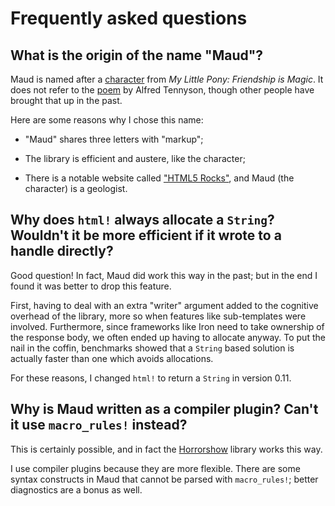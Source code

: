 # Frequently asked questions

## What is the origin of the name "Maud"?

Maud is named after a [character](http://mlp.wikia.com/wiki/Maud_Pie) from *My Little Pony: Friendship is Magic*. It does not refer to the [poem](https://en.wikipedia.org/wiki/Maud_and_other_poems) by Alfred Tennyson, though other people have brought that up in the past.

Here are some reasons why I chose this name:

* "Maud" shares three letters with "markup";

* The library is efficient and austere, like the character;

* There is a notable website called ["HTML5 Rocks"](http://www.html5rocks.com), and Maud (the character) is a geologist.

## Why does `html!` always allocate a `String`? Wouldn't it be more efficient if it wrote to a handle directly?

Good question! In fact, Maud did work this way in the past; but in the end I found it was better to drop this feature.

First, having to deal with an extra "writer" argument added to the cognitive overhead of the library, more so when features like sub-templates were involved. Furthermore, since frameworks like Iron need to take ownership of the response body, we often ended up having to allocate anyway. To put the nail in the coffin, benchmarks showed that a `String` based solution is actually faster than one which avoids allocations.

For these reasons, I changed `html!` to return a `String` in version 0.11.

## Why is Maud written as a compiler plugin? Can't it use `macro_rules!` instead?

This is certainly possible, and in fact the [Horrorshow](https://github.com/Stebalien/horrorshow-rs) library works this way.

I use compiler plugins because they are more flexible. There are some syntax constructs in Maud that cannot be parsed with `macro_rules!`; better diagnostics are a bonus as well.
